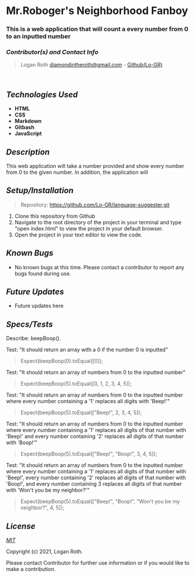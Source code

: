 # **Mr.Roboger's Neighborhood Fanboy**
### This is a web application that will count a every number from 0 to an inputted number

 ### _Contributor(s) and Contact Info_
> Logan Roth diamondintheroth@gmail.com - [Github(Lo-GR)](https://github.com/Lo-GR)

<br/>

## _Technologies Used_

* **HTML**
* **CSS**
* **Markdown**
* **Gitbash**
* **JavaScript**

## _Description_
This web application will take a number provided and show every number from 0 to the given number. In addition, the application will 

## _Setup/Installation_

> Repository: https://github.com/Lo-GR/language-suggester.git
1. Clone this repository from Github
2. Navigate to the root directory of the project in your terminal and type "open index.html" to view the project in your default browser.
3. Open the project in your text editor to view the code.

## _Known Bugs_
* No known bugs at this time. Please contact a contributor to report any bugs found during use.

## _Future Updates_
* Future updates here

## _Specs/Tests_

Describe: beepBoop().

Test: "It should return an array with a 0 if the number 0 is inputted"
>Expect(beepBoop(0).toEqual([0]);

Test: "It should return an array of numbers from 0 to the inputted number"
> Expect(beepBoop(5).toEqual([0, 1, 2, 3, 4, 5]);

Test: "It should return an array of numbers from 0 to the inputted number where every number containing a '1' replaces all digits with 'Beep!'"
>Expect(beepBoop(5).toEqual(["Beep!", 2, 3, 4, 5]);

Test: "It should return an array of numbers from 0 to the inputted number where every number containing a '1' replaces all digits of that number with 'Beep!' and every number containing '2' replaces all digits of that number with 'Boop!'"
>Expect(beepBoop(5).toEqual(["Beep!", "Boop!", 3, 4, 5]);

Test: "It should return an array of numbers from 0 to the inputted number where every number containing a '1' replaces all digits of that number with 'Beep!', every number containing '2' replaces all digits of that number with 'Boop!', and every number containing 3 replaces all digits of that number with 'Won't you be my neighbor?'"
>Expect(beepBoop(5).toEqual(["Beep!", "Boop!", "Won't you be my neighbor?", 4, 5]);

## _License_

[_MIT_](https://opensource.org/licenses/MIT)

Copyright (c) 2021, Logan Roth.

Please contact Contributor for further use information or if you would like to make a contribution.